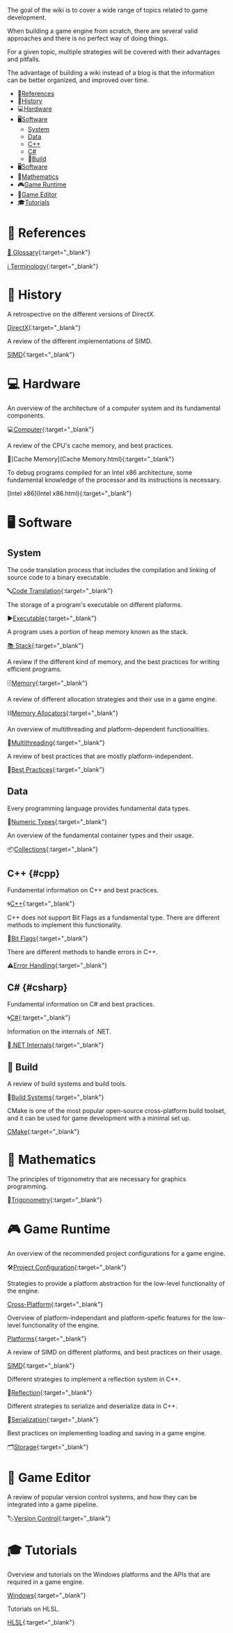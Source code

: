 The goal of the wiki is to cover a wide range of topics related to game development.

When building a game engine from scratch, there are several valid approaches and there is no perfect way of doing things.

For a given topic, multiple strategies will be covered with their advantages and pitfalls.

The advantage of building a wiki instead of a blog is that the information can be better organized, and improved over time.

- 📖[References](#-references)
- 🏰[History](#-history)
- 💻[Hardware](#-hardware)
- 🖥[Software](#-software)
  - [System](#system)
  - [Data](#data)
  - [C++](#cpp)
  - [C#](#csharp)
  - 🧱[Build](#build)
- 🖥[Software](#-software)
- 🧮[Mathematics](#-mathematics)
- 🎮[Game Runtime](#-game-runtime)
- 🎨[Game Editor](#-game-editor)
- 🎓[Tutorials](#-tutorials)

# 📖 References

[💬 Glossary](Glossary.html){:target="_blank"}

[ℹ️ Terminology](Terminology.html){:target="_blank"}

# 🏰 History

A retrospective on the different versions of DirectX.

[DirectX](https://www.notion.so/juliendelezenne/DirectX-bbf599dbca4e47b38325b3955a547644){:target="_blank"}


A review of the different implementations of SIMD.

[SIMD](https://www.notion.so/juliendelezenne/SIMD-88ba6e0a48414cf7aa499d99f4b0dd1f){:target="_blank"}


# 💻 Hardware

An overview of the architecture of a computer system and its fundamental components.

💻[Computer](Computer.html){:target="_blank"}


A review of the CPU's cache memory, and best practices.

🚅[Cache Memory](Cache Memory.html){:target="_blank"}


To debug programs compiled for an Intel x86 architecture, some fundamental knowledge of the processor and its instructions is necessary.

[Intel x86](Intel x86.html){:target="_blank"}

# 🖥 Software

## System

The code translation process that includes the compilation and linking of source code to a binary executable.

🔤[Code Translation](https://www.notion.so/juliendelezenne/Code-Translation-cb66ee3bb4be4240bbff99ddb5057a54){:target="_blank"}


The storage of a program's executable on different plaforms.

▶️[Executable](https://www.notion.so/juliendelezenne/Executable-5c6143da707145ddb89b15dc24e29d61){:target="_blank"}


A program uses a portion of heap memory known as the stack.

[📚 Stack](https://www.notion.so/juliendelezenne/Stack-eddf0c34dc934379ab05627709fff38f){:target="_blank"}


A review if the different kind of memory, and the best practices for writing efficient programs.

🗄[Memory](https://www.notion.so/juliendelezenne/Memory-6c8b73d5c1e042d78bbe01ac5e6e750b){:target="_blank"}


A review of different allocation strategies and their use in a game engine.

⛓[Memory Allocators](https://www.notion.so/juliendelezenne/Allocators-efa67ff35a314cb48e36a13f038a419e){:target="_blank"}


An overview of multithreading and platform-dependent functionalities.

🔀[Multithreading](https://www.notion.so/juliendelezenne/Multithreading-6081d956dabc43ad95c57aa9eaced001){:target="_blank"}


A review of best practices that are mostly platform-independent.

👑[Best Practices](https://www.notion.so/juliendelezenne/Best-Practices-88d916f234f5446ead5ceafca9a4aadd){:target="_blank"}

## Data

Every programming language provides fundamental data types.

🔢[Numeric Types](https://www.notion.so/juliendelezenne/Numeric-Types-d562f84c7ea645d690e6bbf2bf361923){:target="_blank"}


An overview of the fundamental container types and their usage.

📦[Collections](https://www.notion.so/juliendelezenne/Collections-e53f4fbd8fd3472f9f94a9c40d19d45e){:target="_blank"}

## C++ {#cpp}

Fundamental information on C++ and best practices.

🌀[C++](https://www.notion.so/juliendelezenne/C-2d458c79f87e4488ba7693fbdf87c1d7){:target="_blank"}


C++ does not support Bit Flags as a fundamental type. There are different methods to implement this functionality.

🚩[Bit Flags](https://www.notion.so/juliendelezenne/Bit-Flags-b6f54688b0684f539bf11149fd8c4cd9){:target="_blank"}


There are different methods to handle errors in C++.

⚠️[Error Handling](https://www.notion.so/juliendelezenne/Errors-5ae5a4ffe58049359821c5534a93cf26){:target="_blank"}

## C# {#csharp}

Fundamental information on C# and best practices.

🌀[C#](https://www.notion.so/juliendelezenne/C-01e5331648d04f6aa4ac8ef4db270f4d){:target="_blank"}


Information on the internals of .NET.

👾[.NET Internals](https://www.notion.so/juliendelezenne/NET-Internals-6616e2341a31419f9bc686d7b7bd0ba9){:target="_blank"}

## 🧱 Build

A review of build systems and build tools.

🔨[Build Systems](https://www.notion.so/juliendelezenne/Build-System-d66da054a959417096d99d4bf9922afd){:target="_blank"}


CMake is one of the most popular open-source cross-platform build toolset, and it can be used for game development with a minimal set up.

[CMake](https://www.notion.so/juliendelezenne/CMake-681851c9506b4e23a22418f97e20cc1a){:target="_blank"}

# 🧮 Mathematics

The principles of trigonometry that are necessary for graphics programming.

📐[Trigonometry](https://www.notion.so/juliendelezenne/Trigonometry-911029bf6ea64c9baf2925474d65dcd1){:target="_blank"}

# 🎮 Game Runtime

An overview of the recommended project configurations for a game engine.

🛠[Project Configuration](https://www.notion.so/juliendelezenne/Project-Configuration-e7446f013e894d08bfbe3e334ac7fe96){:target="_blank"}

Strategies to provide a platform abstraction for the low-level functionality of the engine.

[Cross-Platform](https://www.notion.so/juliendelezenne/Cross-Platform-a3fbb4db74454f1493fb1f8a13fc4bf3){:target="_blank"}


Overview of platform-independant and platform-spefic features for the low-level functionality of the engine.

[Platforms](https://www.notion.so/juliendelezenne/Platforms-52958043b11647faa3f5aaf33a322c6c){:target="_blank"}


A review of SIMD on different platforms, and best practices on their usage.

[SIMD](https://www.notion.so/juliendelezenne/SIMD-4e4aca2cf1a94c93ac3b2d1beca4cc57){:target="_blank"}


Different strategies to implement a reflection system in C++.

🔖[Reflection](https://www.notion.so/juliendelezenne/Reflection-01c7a4c0143a4881afadaec6fbef5fc6){:target="_blank"}


Different strategies to serialize and deserialize data in C++.

💾[Serialization](https://www.notion.so/juliendelezenne/Serialization-54ffe6fffac0497aa30bfc99ab447bf8){:target="_blank"}


Best practices on implementing loading and saving in a game engine.

🗂[Storage](https://www.notion.so/juliendelezenne/Storage-3d27f6623a6946efa078299f4b17fe40){:target="_blank"}

# 🎨 Game Editor

A review of popular version control systems, and how they can be integrated into a game pipeline.

🏷[Version Control](https://www.notion.so/juliendelezenne/Version-Control-be7595ca455d412fbac8c67a7f1698da){:target="_blank"}

# 🎓 Tutorials

Overview and tutorials on the Windows platforms and the APIs that are required in a game engine.

[Windows](https://www.notion.so/juliendelezenne/Windows-850f22698c5d46079f5b42c2ef1298f1){:target="_blank"}


Tutorials on HLSL.

[HLSL](https://www.notion.so/juliendelezenne/HLSL-8cf24e8312464ccd90dd10a21b07d200){:target="_blank"}
